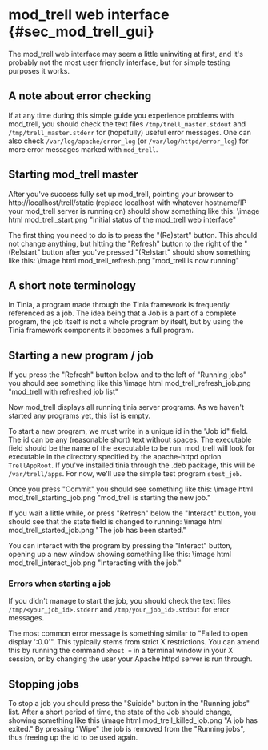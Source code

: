 mod_trell web interface {#sec_mod_trell_gui}
============================================

The mod_trell web interface may seem a little uninviting at first, and it's
probably not the most user friendly interface, but for simple testing purposes
it works.

A note about error checking
---
If at any time during this simple guide you experience problems with mod_trell,
you should check the text files `/tmp/trell_master.stdout` and
`/tmp/trell_master.stderr` for (hopefully) useful error messages. One can
also check `/var/log/apache/error_log` (or `/var/log/httpd/error_log`) for
more error messages marked with `mod_trell`.

Starting mod_trell master
---
After you've success fully set up mod_trell, pointing your browser to
http://localhost/trell/static (replace localhost with whatever hostname/IP
your mod_trell server is running on) should show something like this:
\image html mod_trell_start.png "Initial status of the mod_trell web interface"

The first thing you need to do is to press the "(Re)start" button. This should
not change anything, but hitting the
"Refresh" button to the right of the
"(Re)start" button after you've pressed "(Re)start" should show something like
this:
\image html mod_trell_refresh.png "mod_trell is now running"

A short note terminology
---
In Tinia, a program made through the Tinia framework is frequently referenced
as a job. The idea being that a Job is a part of a complete program, the job
itself is not a whole program by itself, but by using the Tinia framework
components it becomes a full program.

Starting a new program / job
---
If you press the "Refresh" button below and to the left of "Running jobs"
you should see something like this
\image html mod_trell_refresh_job.png "mod_trell with refreshed job list"

Now mod_trell displays all running tinia server programs. As we haven't started
any programs yet, this list is empty.

To start a new program, we must write in a unique id in the "Job id" field. The
id can be any (reasonable short) text without spaces. The executable field
should be the name of the executable to be run. mod_trell will look for
executable in the directory specified by the apache-httpd option `TrellAppRoot`.
If you've installed tinia through the .deb package, this will be
`/var/trell/apps`. For now, we'll use the simple test program `stest_job`.

Once you press "Commit" you should see something like this:
\image html mod_trell_starting_job.png "mod_trell is starting the new job."

If you wait a little while, or press "Refresh" below the "Interact" button,
you should see that the state field is changed to running:
\image html mod_trell_started_job.png "The job has been started."

You can interact with the program by pressing the "Interact" button, opening
up a new window showing something like this:
\image html mod_trell_interact_job.png "Interacting with the job."

### Errors when starting a job
If you didn't manage to start the job, you should check the
text files
`/tmp/<your_job_id>.stderr` and `/tmp/your_job_id>.stdout` for error messages.

The most common error message is something similar to "Failed to open display
':0.0'". This typically stems from strict X restrictions. You can amend this
by running the command `xhost +` in a terminal window in your X session, or
by changing the user your Apache httpd server is run through.

Stopping jobs
---
To stop a job you should press the "Suicide" button in the "Running jobs" list.
After a short period of time, the state of the Job should change, showing
something like this
\image html mod_trell_killed_job.png "A job has exited."
By pressing "Wipe" the job is removed from the "Running jobs", thus freeing up
the id to be used again.
